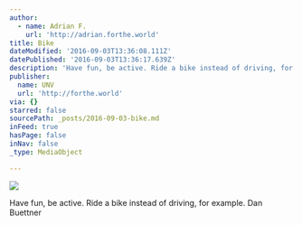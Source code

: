 ```yaml
---
author:
  - name: Adrian F.
    url: 'http://adrian.forthe.world'
title: Bike
dateModified: '2016-09-03T13:36:08.111Z'
datePublished: '2016-09-03T13:36:17.639Z'
description: 'Have fun, be active. Ride a bike instead of driving, for example. Dan Buettner'
publisher:
  name: UNV
  url: 'http://forthe.world'
via: {}
starred: false
sourcePath: _posts/2016-09-03-bike.md
inFeed: true
hasPage: false
inNav: false
_type: MediaObject

---
```

![](https://the-grid-user-content.s3-us-west-2.amazonaws.com/6892e815-74f2-4ad1-a763-9d5de2bb732b.jpg)

Have fun, be active. Ride a bike instead of driving, for example. Dan Buettner
